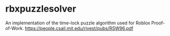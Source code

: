 # rbxpuzzlesolver
An implementation of the time-lock puzzle algorithm used for Roblox Proof-of-Work.
https://people.csail.mit.edu/rivest/pubs/RSW96.pdf
